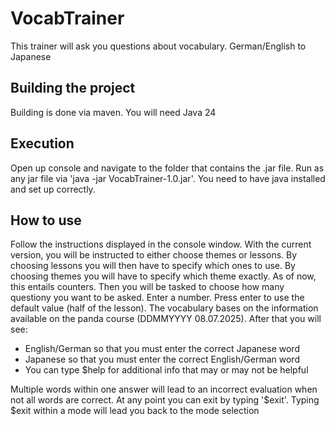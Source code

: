 # VocabTrainer
This trainer will ask you questions about vocabulary. German/English to Japanese
## Building the project
Building is done via maven. You will need Java 24
## Execution
Open up console and navigate to the folder that contains the .jar file.
Run as any jar file via 'java -jar VocabTrainer-1.0.jar'. You need to have java installed and set up correctly.
## How to use
Follow the instructions displayed in the console window.
With the current version, you will be instructed to either choose themes or lessons.
By choosing lessons you will then have to specify which ones to use. By choosing themes you will have to specify which theme exactly. As of now, this entails counters.
Then you will be tasked to choose how many questiony you want to be asked. Enter a number. Press enter to use the default value (half of the lesson).
The vocabulary bases on the information available on the panda course (DDMMYYYY 08.07.2025). 
After that you will see:
- English/German so that you must enter the correct Japanese word
- Japanese so that you must enter the correct English/German word
- You can type $help for additional info that may or may not be helpful

Multiple words within one answer will lead to an incorrect evaluation when not all words are correct.
At any point you can exit by typing '$exit'. Typing $exit within a mode will lead you back to the mode selection
